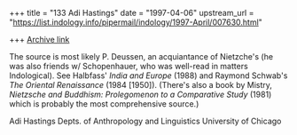 +++
title = "133 Adi Hastings"
date = "1997-04-06"
upstream_url = "https://list.indology.info/pipermail/indology/1997-April/007630.html"

+++
[Archive link](https://list.indology.info/pipermail/indology/1997-April/007630.html)

  The source is most likely P. Deussen, an acquiantance of Nietzche's (he
was also friends w/ Schopenhauer, who was well-read in matters
Indological).  See Halbfass' _India and Europe_ (1988) and Raymond
Schwab's _The Oriental Renaissance_ (1984 [1950]). (There's also a book by
Mistry, _Nietzsche and Buddhism:  Prolegomenon to a Comparative Study_
(1981) which is probably the most comprehensive source.)

Adi Hastings
Depts. of Anthropology
  and Linguistics
University of Chicago






